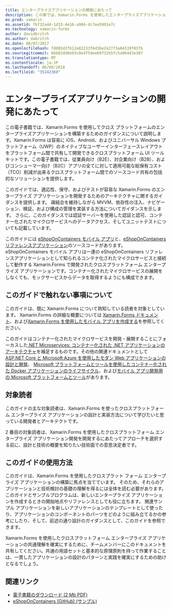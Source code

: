 ```yaml
---
title: エンタープライズアプリケーションの開発にあたって
description: この章では、Xamarin.Forms を使用したエンタープライズアプリケーション開発にあたっての前提事項について説明します。
ms.prod: xamarin
ms.assetid: fbf32a44-1d33-4e16-a904-dc7ee5991e7c
ms.technology: xamarin-forms
author: davidbritch
ms.author: dabritch
ms.date: 08/07/2017
ms.openlocfilehash: fd085d2fb12e82233f6d3be2e2773a84539f837b
ms.sourcegitcommit: 66682dd8e93c0e4f5dee69f32b5fc5a96443e307
ms.translationtype: MT
ms.contentlocale: ja-JP
ms.lasthandoff: 06/08/2018
ms.locfileid: "35242369"
---
```

# <a name="preface-to-enterprise-app-development"></a>エンタープライズアプリケーションの開発にあたって

この電子書籍では、Xamarin.Forms を使用してクロス プラットフォームのエンタープライズアプリケーションを構築するためのガイダンスについて説明します。Xamarin.Forms は容易に iOS、Android、およびユニバーサル Windows プラットフォーム（UWP）のネイティブなユーザーインターフェースレイアウトをプラットフォーム間で共有して開発できるクロスプラットフォーム UI ツールキットです。この電子書籍では、従業員向け（B2E）、対企業向け（B2B）、およびコンシューマー向け（B2C）アプリの全てに対して適用可能な総保有コスト（TCO）削減が出来るクロスプラットフォーム間でのソースコード共有の包括的なソリューションを提供します。


このガイドでは、適応性、保守、およびテストが容易な Xamarin.Forms のエンタープライズ アプリケーションを開発するためのアーキテクチャに関するガイダンスを提供します。 疎結合を維持しながら MVVM、依存性の注入、ナビゲーション、検証、および構成の管理を実装する方法についてガイダンスを示します。 さらに、このガイダンスでは認証サーバーを使用した認証と認可、コンテナー化されたマイクロサービスへのデータアクセス、そしてユニットテストについても記載しています。

このガイドには [eShopOnContainers モバイル アプリ](https://github.com/dotnet-architecture/eShopOnContainers/tree/master/src/Mobile)と、[eShopOnContainers リファレンスアプリケーション](https://github.com/dotnet-architecture/eShopOnContainers)のソースコードがあります。eShopOnContainers モバイル アプリは一連の eShopOnContainers リファレンスアプリケーションとして知られるコンテナ化されたマイクロサービスと接続して動作する Xamarin.Forms で開発されたクロスプラットフォーム エンタープライズ アプリケーションです。コンテナー化されたマイクロサービスの展開をしなくても、モックサービスからデータを取得するようにも構成できます。

## <a name="whats-left-out-of-this-guides-scope"></a>このガイドで触れない事項について

このガイドは、既に Xamarin.Forms について熟知している読者を対象としています。 Xamarin.Forms の詳細な概要については [Xamarin.Forms ドキュメント](~/xamarin-forms/index.yml)、および[Xamarin.Forms を使用したモバイル アプリを作成する](https://aka.ms/xamebook)を参照してください。

このガイドはコンテナー化されたマイクロサービスを開発・展開することにフォーカスした[.NET Microservices: コンテナー化された .NET アプリケーションのアーキテクチャ](https://aka.ms/microservicesebook)を補足するものです。その他の関連ドキュメントとして[ASP.NET Core と Microsoft Azure を使用したモダン Web アプリケーションの設計と開発](http://aka.ms/WebAppEbook)、 [Microsoft プラットフォームとツールを使用したコンテナー化された Docker アプリケーションのライフサイクル](http://aka.ms/dockerlifecycleebook)、および[モバイル アプリ開発用の Microsoft プラットフォームとツール](http://aka.ms/MobAppDev/StndPDF)があります。

## <a name="who-should-use-this-guide"></a>対象読者

このガイドの主な対象読者は、Xamarin.Forms を使ったクロスプラットフォーム エンタープライズ アプリケーションの設計と実装方法について学びたいと思っている開発者とアーキテクトです。

2 番目の対象読者は、Xamarin.Forms を使用したクロスプラットフォーム エンタープライズ アプリケーション開発を開発するにあたってアプローチを選択する前に、設計と技術の概要を知りたい技術面での意思決定者です。

## <a name="how-to-use-this-guide"></a>このガイドの使用方法

このガイドは、Xamarin.Forms を使用したクロスプラット フォーム エンタープライズ アプリケーションの構築に焦点を当てています。 そのため、それらのアプリケーションと技術検討の基礎の理解を得るには全体を読む必要があります。 このガイドとサンプルプログラムは、新しいエンタープライズ アプリケーションを作成するときの開始地点やリファレンスとしても役に立ちます。 関連サンプル アプリケーションを新しいアプリケーションのテンプレートとして使ったり、アプリケーションのコンポーネントのパーツをどのように組み立てるかの参考にしたり、そして、前述の通り設計のガイダンスとして、このガイドを参照できます。

Xamarin.Forms を使用したクロスプラットフォーム エンタープライズ アプリケーションの共通理解を確実にするために、チームメンバーにこのドキュメントを共有してください。共通の用語セットと基本的な原理原則を持って作業することは、一貫したアプリケーションの設計のパターンと実践を確実にするための助けとなるでしょう。

## <a name="related-links"></a>関連リンク

- [電子書籍のダウンロード (2 Mb PDF)](https://aka.ms/xamarinpatternsebook)
- [eShopOnContainers (GitHub) (サンプル)](https://github.com/dotnet-architecture/eShopOnContainers)
